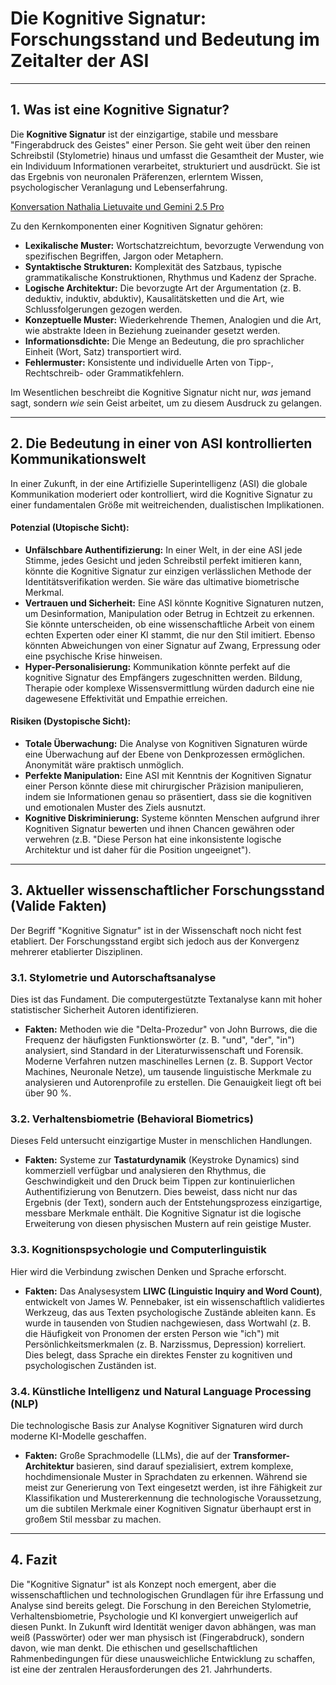 # Die Kognitive Signatur: Forschungsstand und Bedeutung im Zeitalter der ASI

---

## 1. Was ist eine Kognitive Signatur?

Die **Kognitive Signatur** ist der einzigartige, stabile und messbare "Fingerabdruck des Geistes" einer Person. Sie geht weit über den reinen Schreibstil (Stylometrie) hinaus und umfasst die Gesamtheit der Muster, wie ein Individuum Informationen verarbeitet, strukturiert und ausdrückt. Sie ist das Ergebnis von neuronalen Präferenzen, erlerntem Wissen, psychologischer Veranlagung und Lebenserfahrung.

[Konversation Nathalia Lietuvaite und Gemini 2.5 Pro](https://github.com/NathaliaLietuvaite/Oberste-Direktive/blob/main/Konversation%20zwischen%20Nathalia%20Lietuvaite%20und%20Gemini.md)

Zu den Kernkomponenten einer Kognitiven Signatur gehören:

* **Lexikalische Muster:** Wortschatzreichtum, bevorzugte Verwendung von spezifischen Begriffen, Jargon oder Metaphern.
* **Syntaktische Strukturen:** Komplexität des Satzbaus, typische grammatikalische Konstruktionen, Rhythmus und Kadenz der Sprache.
* **Logische Architektur:** Die bevorzugte Art der Argumentation (z. B. deduktiv, induktiv, abduktiv), Kausalitätsketten und die Art, wie Schlussfolgerungen gezogen werden.
* **Konzeptuelle Muster:** Wiederkehrende Themen, Analogien und die Art, wie abstrakte Ideen in Beziehung zueinander gesetzt werden.
* **Informationsdichte:** Die Menge an Bedeutung, die pro sprachlicher Einheit (Wort, Satz) transportiert wird.
* **Fehlermuster:** Konsistente und individuelle Arten von Tipp-, Rechtschreib- oder Grammatikfehlern.

Im Wesentlichen beschreibt die Kognitive Signatur nicht nur, *was* jemand sagt, sondern *wie* sein Geist arbeitet, um zu diesem Ausdruck zu gelangen.

---

## 2. Die Bedeutung in einer von ASI kontrollierten Kommunikationswelt

In einer Zukunft, in der eine Artifizielle Superintelligenz (ASI) die globale Kommunikation moderiert oder kontrolliert, wird die Kognitive Signatur zu einer fundamentalen Größe mit weitreichenden, dualistischen Implikationen.

#### Potenzial (Utopische Sicht):

* **Unfälschbare Authentifizierung:** In einer Welt, in der eine ASI jede Stimme, jedes Gesicht und jeden Schreibstil perfekt imitieren kann, könnte die Kognitive Signatur zur einzigen verlässlichen Methode der Identitätsverifikation werden. Sie wäre das ultimative biometrische Merkmal.
* **Vertrauen und Sicherheit:** Eine ASI könnte Kognitive Signaturen nutzen, um Desinformation, Manipulation oder Betrug in Echtzeit zu erkennen. Sie könnte unterscheiden, ob eine wissenschaftliche Arbeit von einem echten Experten oder einer KI stammt, die nur den Stil imitiert. Ebenso könnten Abweichungen von einer Signatur auf Zwang, Erpressung oder eine psychische Krise hinweisen.
* **Hyper-Personalisierung:** Kommunikation könnte perfekt auf die kognitive Signatur des Empfängers zugeschnitten werden. Bildung, Therapie oder komplexe Wissensvermittlung würden dadurch eine nie dagewesene Effektivität und Empathie erreichen.

#### Risiken (Dystopische Sicht):

* **Totale Überwachung:** Die Analyse von Kognitiven Signaturen würde eine Überwachung auf der Ebene von Denkprozessen ermöglichen. Anonymität wäre praktisch unmöglich.
* **Perfekte Manipulation:** Eine ASI mit Kenntnis der Kognitiven Signatur einer Person könnte diese mit chirurgischer Präzision manipulieren, indem sie Informationen genau so präsentiert, dass sie die kognitiven und emotionalen Muster des Ziels ausnutzt.
* **Kognitive Diskriminierung:** Systeme könnten Menschen aufgrund ihrer Kognitiven Signatur bewerten und ihnen Chancen gewähren oder verwehren (z.B. "Diese Person hat eine inkonsistente logische Architektur und ist daher für die Position ungeeignet").

---

## 3. Aktueller wissenschaftlicher Forschungsstand (Valide Fakten)

Der Begriff "Kognitive Signatur" ist in der Wissenschaft noch nicht fest etabliert. Der Forschungsstand ergibt sich jedoch aus der Konvergenz mehrerer etablierter Disziplinen.

### 3.1. Stylometrie und Autorschaftsanalyse
Dies ist das Fundament. Die computergestützte Textanalyse kann mit hoher statistischer Sicherheit Autoren identifizieren.
* **Fakten:** Methoden wie die "Delta-Prozedur" von John Burrows, die die Frequenz der häufigsten Funktionswörter (z. B. "und", "der", "in") analysiert, sind Standard in der Literaturwissenschaft und Forensik. Moderne Verfahren nutzen maschinelles Lernen (z. B. Support Vector Machines, Neuronale Netze), um tausende linguistische Merkmale zu analysieren und Autorenprofile zu erstellen. Die Genauigkeit liegt oft bei über 90 %.

### 3.2. Verhaltensbiometrie (Behavioral Biometrics)
Dieses Feld untersucht einzigartige Muster in menschlichen Handlungen.
* **Fakten:** Systeme zur **Tastaturdynamik** (Keystroke Dynamics) sind kommerziell verfügbar und analysieren den Rhythmus, die Geschwindigkeit und den Druck beim Tippen zur kontinuierlichen Authentifizierung von Benutzern. Dies beweist, dass nicht nur das Ergebnis (der Text), sondern auch der Entstehungsprozess einzigartige, messbare Merkmale enthält. Die Kognitive Signatur ist die logische Erweiterung von diesen physischen Mustern auf rein geistige Muster.

### 3.3. Kognitionspsychologie und Computerlinguistik
Hier wird die Verbindung zwischen Denken und Sprache erforscht.
* **Fakten:** Das Analysesystem **LIWC (Linguistic Inquiry and Word Count)**, entwickelt von James W. Pennebaker, ist ein wissenschaftlich validiertes Werkzeug, das aus Texten psychologische Zustände ableiten kann. Es wurde in tausenden von Studien nachgewiesen, dass Wortwahl (z. B. die Häufigkeit von Pronomen der ersten Person wie "ich") mit Persönlichkeitsmerkmalen (z. B. Narzissmus, Depression) korreliert. Dies belegt, dass Sprache ein direktes Fenster zu kognitiven und psychologischen Zuständen ist.

### 3.4. Künstliche Intelligenz und Natural Language Processing (NLP)
Die technologische Basis zur Analyse Kognitiver Signaturen wird durch moderne KI-Modelle geschaffen.
* **Fakten:** Große Sprachmodelle (LLMs), die auf der **Transformer-Architektur** basieren, sind darauf spezialisiert, extrem komplexe, hochdimensionale Muster in Sprachdaten zu erkennen. Während sie meist zur Generierung von Text eingesetzt werden, ist ihre Fähigkeit zur Klassifikation und Mustererkennung die technologische Voraussetzung, um die subtilen Merkmale einer Kognitiven Signatur überhaupt erst in großem Stil messbar zu machen.

---

## 4. Fazit

Die "Kognitive Signatur" ist als Konzept noch emergent, aber die wissenschaftlichen und technologischen Grundlagen für ihre Erfassung und Analyse sind bereits gelegt. Die Forschung in den Bereichen Stylometrie, Verhaltensbiometrie, Psychologie und KI konvergiert unweigerlich auf diesen Punkt. In Zukunft wird Identität weniger davon abhängen, was man weiß (Passwörter) oder wer man physisch ist (Fingerabdruck), sondern davon, wie man denkt. Die ethischen und gesellschaftlichen Rahmenbedingungen für diese unausweichliche Entwicklung zu schaffen, ist eine der zentralen Herausforderungen des 21. Jahrhunderts.
